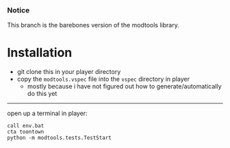 ### Notice
This branch is the barebones version of the modtools library. 

# Installation

- git clone this in your player directory
- copy the ``modtools.vspec`` file into the ``vspec`` directory in player
	- mostly because i have not figured out how to generate/automatically do this yet

---

open up a terminal in player:
```
call env.bat
cta toontown
python -m modtools.tests.TestStart
```
